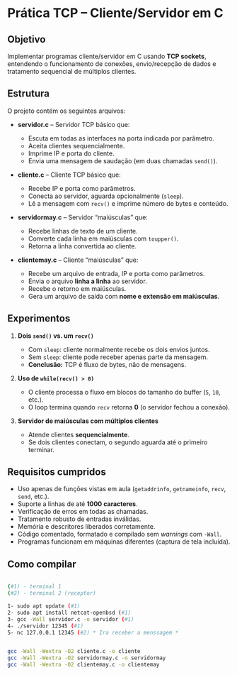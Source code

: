 # Prática TCP – Cliente/Servidor em C

## Objetivo
Implementar programas cliente/servidor em C usando **TCP sockets**, entendendo o funcionamento de conexões, envio/recepção de dados e tratamento sequencial de múltiplos clientes.  

## Estrutura
O projeto contém os seguintes arquivos:

- **servidor.c** – Servidor TCP básico que:
  - Escuta em todas as interfaces na porta indicada por parâmetro.
  - Aceita clientes sequencialmente.
  - Imprime IP e porta do cliente.
  - Envia uma mensagem de saudação (em duas chamadas `send()`).

- **cliente.c** – Cliente TCP básico que:
  - Recebe IP e porta como parâmetros.
  - Conecta ao servidor, aguarda opcionalmente (`sleep`).
  - Lê a mensagem com `recv()` e imprime número de bytes e conteúdo.

- **servidormay.c** – Servidor “maiúsculas” que:
  - Recebe linhas de texto de um cliente.
  - Converte cada linha em maiúsculas com `toupper()`.
  - Retorna a linha convertida ao cliente.

- **clientemay.c** – Cliente “maiúsculas” que:
  - Recebe um arquivo de entrada, IP e porta como parâmetros.
  - Envia o arquivo **linha a linha** ao servidor.
  - Recebe o retorno em maiúsculas.
  - Gera um arquivo de saída com **nome e extensão em maiúsculas**.

## Experimentos
1. **Dois `send()` vs. um `recv()`**  
   - Com `sleep`: cliente normalmente recebe os dois envios juntos.  
   - Sem `sleep`: cliente pode receber apenas parte da mensagem.  
   - **Conclusão:** TCP é fluxo de bytes, não de mensagens.

2. **Uso de `while(recv() > 0)`**  
   - O cliente processa o fluxo em blocos do tamanho do buffer (`5`, `10`, etc.).  
   - O loop termina quando `recv` retorna **0** (o servidor fechou a conexão).

3. **Servidor de maiúsculas com múltiplos clientes**  
   - Atende clientes **sequencialmente**.  
   - Se dois clientes conectam, o segundo aguarda até o primeiro terminar.

## Requisitos cumpridos
- Uso apenas de funções vistas em aula (`getaddrinfo`, `getnameinfo`, `recv`, `send`, etc.).  
- Suporte a linhas de até **1000 caracteres**.  
- Verificação de erros em todas as chamadas.  
- Tratamento robusto de entradas inválidas.  
- Memória e descritores liberados corretamente.  
- Código comentado, formatado e compilado sem *warnings* com `-Wall`.  
- Programas funcionam em máquinas diferentes (captura de tela incluída).  

## Como compilar
```bash

(#1) - terminal 1 
(#2) - terminal 2 (receptor)

1- sudo apt update (#1)
2- sudo apt install netcat-openbsd (#1)
3- gcc -Wall servidor.c -o servidor (#1)
4- ./servidor 12345 (#1)
5- nc 127.0.0.1 12345 (#2) * Ira receber a menssagem *


gcc -Wall -Wextra -O2 cliente.c -o cliente
gcc -Wall -Wextra -O2 servidormay.c -o servidormay
gcc -Wall -Wextra -O2 clientemay.c -o clientemay
